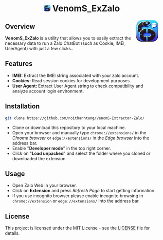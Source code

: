 <h1 align="center"><img src="./images/icon-384.png" width="22px"> VenomS_ExZalo</h1>
<img align='right' src="./images/icon-384.png" width="75" height="75">

## Overview
**VenomS_ExZalo** is a utility that allows you to easily extract the necessary data to run a Zalo ChatBot (such as Cookie, IMEI, UserAgent) with just a few clicks..

## Features

- **IMEI:** Extract the IMEI string associated with your zalo account.
- **Cookies:** Read session cookies for development purposes.
- **User Agent:** Extract User Agent string to check compatibility and analyze account login environment.

## Installation

```bash
git clone https://github.com/noithanhtung/VenomS-Extractor-Zalo/
```
- Clone or download this repository to your local machine.
- Open your browser and manually type `chrome://extensions/` in the *Chrome browser* or `edge://extensions/` in the *Edge browser* into the address bar.
- Enable "**Developer mode**" in the top right corner.
- Click on "**Load unpacked**" and select the folder where you cloned or downloaded the extension.
<!-- - After cloning the repository, navigate to the `C:\Users\Admin\Documents` folder and move the cloned repository folder there. Then, extract the files.
- Once there, enable *Developer Mode* and click *Load unpacked*. Navigate to the folder containing the unpacked files is located and select it. -->

## Usage

- Open Zalo Web in your browser.
- Click on **Extension** and press *Refresh Page* to start getting information.
- If you use incognito browser please enable incognito browsing in `chrome://extension` or `edge://extensions/` into the address bar.

## License

This project is licensed under the MIT License - see the [LICENSE](LICENSE) file for details.
